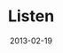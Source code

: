 ---
layout: media
category: media
series: "Follow the Leader"
title: "Listen"
date: 2013-02-19
description: "Brian Tome talks about listening."
video: "https://s3.amazonaws.com/crossroadsvideomessages/followtheleader_02.mp4"
video-poster: "https://www.crossroads.net/uploadedfiles/followtheleader_still_02.jpg"
---